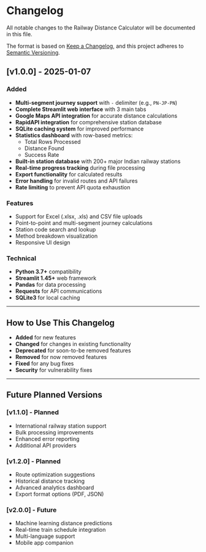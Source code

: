 # Changelog

All notable changes to the Railway Distance Calculator will be documented in this file.

The format is based on [Keep a Changelog](https://keepachangelog.com/en/1.0.0/),
and this project adheres to [Semantic Versioning](https://semver.org/spec/v2.0.0.html).

## [v1.0.0] - 2025-01-07

### Added
- **Multi-segment journey support** with `-` delimiter (e.g., `PN-JP-PN`)
- **Complete Streamlit web interface** with 3 main tabs
- **Google Maps API integration** for accurate distance calculations
- **RapidAPI integration** for comprehensive station database
- **SQLite caching system** for improved performance
- **Statistics dashboard** with row-based metrics:
  - Total Rows Processed
  - Distance Found
  - Success Rate
- **Built-in station database** with 200+ major Indian railway stations
- **Real-time progress tracking** during file processing
- **Export functionality** for calculated results
- **Error handling** for invalid routes and API failures
- **Rate limiting** to prevent API quota exhaustion

### Features
- Support for Excel (.xlsx, .xls) and CSV file uploads
- Point-to-point and multi-segment journey calculations
- Station code search and lookup
- Method breakdown visualization
- Responsive UI design

### Technical
- **Python 3.7+** compatibility
- **Streamlit 1.45+** web framework
- **Pandas** for data processing
- **Requests** for API communications
- **SQLite3** for local caching

---

## How to Use This Changelog

- **Added** for new features
- **Changed** for changes in existing functionality  
- **Deprecated** for soon-to-be removed features
- **Removed** for now removed features
- **Fixed** for any bug fixes
- **Security** for vulnerability fixes

---

## Future Planned Versions

### [v1.1.0] - Planned
- International railway station support
- Bulk processing improvements
- Enhanced error reporting
- Additional API providers

### [v1.2.0] - Planned  
- Route optimization suggestions
- Historical distance tracking
- Advanced analytics dashboard
- Export format options (PDF, JSON)

### [v2.0.0] - Future
- Machine learning distance predictions
- Real-time train schedule integration
- Multi-language support
- Mobile app companion 